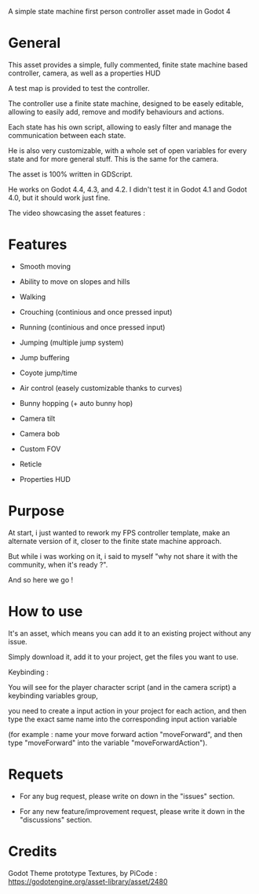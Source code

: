 A simple state machine first person controller asset made in Godot 4

# **General**


This asset provides a simple, fully commented, finite state machine based controller, camera, as well as a properties HUD

A test map is provided to test the controller.

The controller use a finite state machine, designed to be easely editable, allowing to easily add, remove and modify behaviours and actions.

Each state has his own script, allowing to easly filter and manage the communication between each state.

He is also very customizable, with a whole set of open variables for every state and for more general stuff. This is the same for the camera.

The asset is 100% written in GDScript.

He works on Godot 4.4, 4.3, and 4.2. I didn't test it in Godot 4.1 and Godot 4.0, but it should work just fine.

The video showcasing the asset features : 


# **Features**

 - Smooth moving
 - Ability to move on slopes and hills
 - Walking
 - Crouching (continious and once pressed input)
 - Running (continious and once pressed input)
 - Jumping (multiple jump system)
 - Jump buffering
 - Coyote jump/time
 - Air control (easely customizable thanks to curves)
 - Bunny hopping (+ auto bunny hop)
    
 - Camera tilt
 - Camera bob
 - Custom FOV
   
 - Reticle
 - Properties HUD

# **Purpose**


At start, i just wanted to rework my FPS controller template, make an alternate version of it, closer to the finite state machine approach.

But while i was working on it, i said to myself "why not share it with the community, when it's ready ?".

And so here we go !


# **How to use**


It's an asset, which means you can add it to an existing project without any issue.

Simply download it, add it to your project, get the files you want to use.

Keybinding :

You will see for the player character script (and in the camera script) a keybinding variables group,

you need to create a input action in your project for each action, and then type the exact same name into the corresponding input action variable

(for example : name your move forward action "moveForward", and then type "moveForward" into the variable "moveForwardAction").

# **Requets**

- For any bug request, please write on down in the "issues" section.

- For any new feature/improvement request, please write it down in the "discussions" section.


# **Credits**


Godot Theme prototype Textures, by PiCode : https://godotengine.org/asset-library/asset/2480




 
